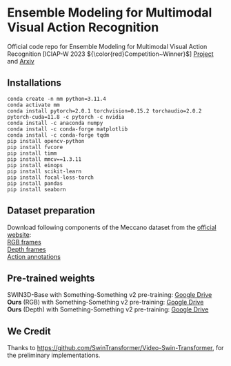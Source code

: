 # Ensemble Modeling for Multimodal Visual Action Recognition
Official code repo for Ensemble Modeling for Multimodal Visual Action Recognition [ICIAP-W 2023 ${\color{red}Competition~Winner}$]
[Project](https://www.crcv.ucf.edu/research/projects/ensemble-modeling-for-multimodal-visual-action-recognition/) and 
[Arxiv](https://arxiv.org/pdf/2308.05430.pdf)

## Installations
````
conda create -n mm python=3.11.4
conda activate mm
conda install pytorch=2.0.1 torchvision=0.15.2 torchaudio=2.0.2 pytorch-cuda=11.8 -c pytorch -c nvidia
conda install -c anaconda numpy    
conda install -c conda-forge matplotlib
conda install -c conda-forge tqdm
pip install opencv-python
pip install fvcore
pip install timm
pip install mmcv==1.3.11
pip install einops
pip install scikit-learn
pip install focal-loss-torch
pip install pandas
pip install seaborn
````
## Dataset preparation
Download following components of the Meccano dataset from the [official website](https://iplab.dmi.unict.it/MECCANO/challenge.html): <br>
[RGB frames](https://iplab.dmi.unict.it/sharing/MECCANO/MECCANO_RGB_frames.zip) <br>
[Depth frames](https://iplab.dmi.unict.it/sharing/MECCANO/MECCANO_Depth_frames.zip) <br>
[Action annotations](https://iplab.dmi.unict.it/sharing/MECCANO/MECCANO_action_annotations.zip)

## Pre-trained weights
SWIN3D-Base with Something-Something v2 pre-training: [Google Drive](https://drive.google.com/drive/folders/195ecPNdP_f_ds7aBUeIWf4z714OxpVQu?usp=drive_link) <br>
**Ours** (RGB) with Something-Something v2 pre-training: [Google Drive](https://drive.google.com/drive/folders/14cUWo31X8PBNY61brvzHs2ORkG9dhILi?usp=drive_link) <br>
**Ours** (Depth) with Something-Something v2 pre-training: [Google Drive](https://drive.google.com/drive/folders/1ecY5T4nLv0ztMarPS02oBASTeIzfi2pO?usp=drive_link)

## We Credit
Thanks to https://github.com/SwinTransformer/Video-Swin-Transformer, for the preliminary implementations.
